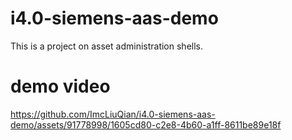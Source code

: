 # i4.0-siemens-aas-demo
This is a project on asset administration shells.

# demo video
https://github.com/ImcLiuQian/i4.0-siemens-aas-demo/assets/91778998/1605cd80-c2e8-4b60-a1ff-8611be89e18f

